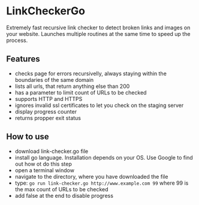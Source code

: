 # LinkCheckerGo
Extremely fast recursive link checker to detect broken links and images on your website. Launches multiple routines at the same time to speed up the process.

## Features
- checks page for errors recursivelly, always staying within the boundaries of the same domain
- lists all urls, that return anything else than 200
- has a parameter to limit count of URLs to be checked
- supports HTTP and HTTPS
- ignores invalid ssl certificates to let you check on the staging server
- display progress counter
- returns propper exit status

## How to use
- download link-checker.go file
- install go language. Installation depends on your OS. Use Google to find out how ot do this step
- open a terminal window
- navigate to the directory, where you have downloaded the file
- type: `go run link-checker.go http://www.example.com 99` where 99 is the max count of URLs to be checked
- add false at the end to disable progress 
 
